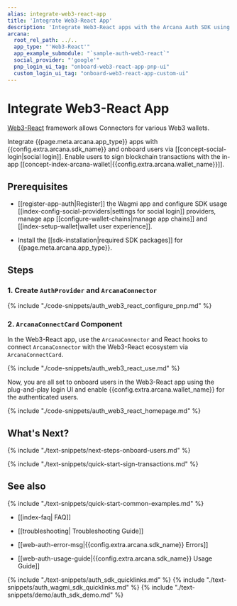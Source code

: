 ```yaml
---
alias: integrate-web3-react-app
title: 'Integrate Web3-React App'
description: 'Integrate Web3-React apps with the Arcana Auth SDK using the instructions listed here.'
arcana:
  root_rel_path: ../..
  app_type: "'Web3-React'"
  app_example_submodule: "`sample-auth-web3-react`"
  social_provider: "'google'"
  pnp_login_ui_tag: "onboard-web3-react-app-pnp-ui"
  custom_login_ui_tag: "onboard-web3-react-app-custom-ui"
---
```


# Integrate Web3-React App

[Web3-React](https://www.npmjs.com/package/web3-react) framework allows Connectors for various Web3 wallets.

Integrate {{page.meta.arcana.app_type}} apps with {{config.extra.arcana.sdk_name}} and onboard users via [[concept-social-login|social login]]. Enable users to sign blockchain transactions with the in-app [[concept-index-arcana-wallet|{{config.extra.arcana.wallet_name}}]].

## Prerequisites

* [[register-app-auth|Register]] the Wagmi app and configure SDK usage [[index-config-social-providers|settings for social login]] providers, manage app [[configure-wallet-chains|manage app chains]] and [[index-setup-wallet|wallet user experience]].

* Install the [[sdk-installation|required SDK packages]] for {{page.meta.arcana.app_type}}.

## Steps

### 1. Create `AuthProvider` and `ArcanaConnector`

{% include "./code-snippets/auth_web3_react_configure_pnp.md" %}

### 2. `ArcanaConnectCard` Component

In the Web3-React app, use the `ArcanaConnector` and React hooks to connect `ArcanaConnector` with the Web3-React ecosystem via `ArcanaConnectCard`.

{% include "./code-snippets/auth_web3_react_use.md" %}

Now, you are all set to onboard users in the Web3-React app using the plug-and-play login UI and enable {{config.extra.arcana.wallet_name}} for the authenticated users.

{% include "./code-snippets/auth_web3_react_homepage.md" %}

## What's Next?

{% include "./text-snippets/next-steps-onboard-users.md" %}

{% include "./text-snippets/quick-start-sign-transactions.md" %}

## See also

{% include "./text-snippets/quick-start-common-examples.md" %}

* [[index-faq| FAQ]]

* [[troubleshooting| Troubleshooting Guide]]

* [[web-auth-error-msg|{{config.extra.arcana.sdk_name}} Errors]]

* [[web-auth-usage-guide|{{config.extra.arcana.sdk_name}} Usage Guide]]

{% include "./text-snippets/auth_sdk_quicklinks.md" %}
{% include "./text-snippets/auth_wagmi_sdk_quicklinks.md" %}
{% include "./text-snippets/demo/auth_sdk_demo.md" %}